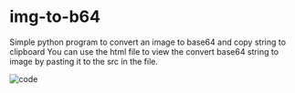 # img-to-b64
Simple python program to convert an image to base64 and copy string to clipboard
You can use the html file to view the convert base64 string to image by pasting it to the src in the file.

![code](https://user-images.githubusercontent.com/46112568/168833957-c226571b-9125-4447-ba5e-fa06340646b4.png)
